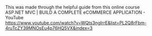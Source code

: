 This was made through the helpful guide from this online course <br/>
ASP.NET MVC | BUILD A COMPLETE eCOMMERCE APPLICATION - YouTube <br/>
https://www.youtube.com/watch?v=WQts3ngIrrE&list=PL2Q8rFbm-4ruTcZY39MNOsEu4p76HQ5VX&index=3

